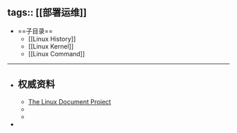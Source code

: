 tags:: [[部署运维]]
---

- ==子目录==
	- [[Linux History]]
	- [[Linux Kernel]]
	- [[Linux Command]]
- ---
- ## 权威资料
	- [The Linux Document Project](https://tldp.org/)
	-
	-
-